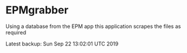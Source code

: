 # EPMgrabber
Using a database from the EPM app this application scrapes the files as required


Latest backup: Sun Sep 22 13:02:01 UTC 2019
